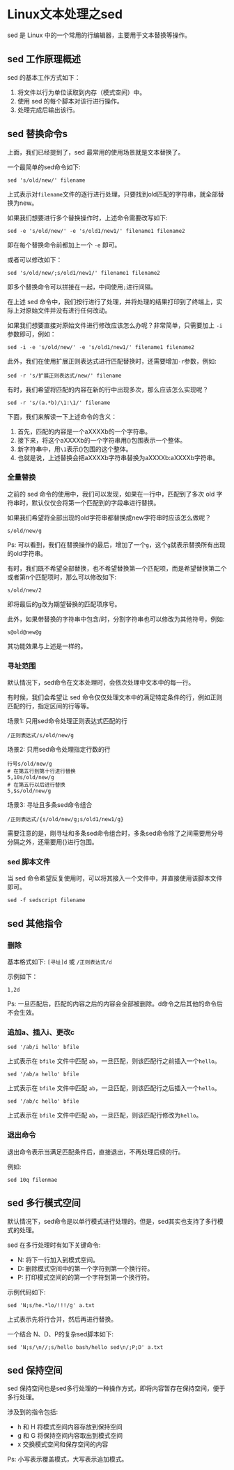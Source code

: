 # Linux文本处理之sed

sed 是 Linux 中的一个常用的行编辑器，主要用于文本替换等操作。

## sed 工作原理概述

sed 的基本工作方式如下：

1. 将文件以行为单位读取到内存（模式空间）中。
2. 使用 sed 的每个脚本对该行进行操作。
3. 处理完成后输出该行。


## sed 替换命令s

上面，我们已经提到了，sed 最常用的使用场景就是文本替换了。

一个最简单的sed命令如下:

```shell
sed 's/old/new/' filename
```

上式表示对`filename`文件的逐行进行处理，只要找到old匹配的字符串，就全部替换为new。

如果我们想要进行多个替换操作时，上述命令需要改写如下:

```shell
sed -e 's/old/new/' -e 's/old1/new1/' filename1 filename2
```

即在每个替换命令前都加上一个 `-e` 即可。

或者可以修改如下：

```shell
sed 's/old/new/;s/old1/new1/' filename1 filename2
```

即多个替换命令可以拼接在一起，中间使用`;`进行间隔。

在上述 sed 命令中，我们按行进行了处理，并将处理的结果打印到了终端上，实际上对原始文件并没有进行任何改动。

如果我们想要直接对原始文件进行修改应该怎么办呢？非常简单，只需要加上 `-i` 参数即可，例如：

```shell
sed -i -e 's/old/new/' -e 's/old1/new1/' filename1 filename2
```

此外，我们在使用扩展正则表达式进行匹配替换时，还需要增加`-r`参数，例如:

```shell
sed -r 's/扩展正则表达式/new/' filename
```

有时，我们希望将匹配的内容在新的行中出现多次，那么应该怎么实现呢？

```shell
sed -r 's/(a.*b)/\1:\1/' filename
```

下面，我们来解读一下上述命令的含义：

1. 首先，匹配的内容是一个aXXXXb的一个字符串。
2. 接下来，将这个aXXXXb的一个字符串用()包围表示一个整体。
3. 新字符串中，用`\1`表示()包围的这个整体。
4. 也就是说，上述替换会把aXXXXb字符串替换为aXXXXb:aXXXXb字符串。


### 全量替换

之前的 sed 命令的使用中，我们可以发现，如果在一行中，匹配到了多次 old 字符串时，默认仅仅会将第一个匹配到的字段串进行替换。

如果我们希望将全部出现的old字符串都替换成new字符串时应该怎么做呢？

```shell
s/old/new/g
```

Ps: 可以看到，我们在替换操作的最后，增加了一个`g`，这个`g`就表示替换所有出现的old字符串。

有时，我们既不希望全部替换，也不希望替换第一个匹配项，而是希望替换第二个或者第n个匹配项时，那么可以修改如下:

```shell
s/old/new/2
```

即将最后的g改为期望替换的匹配项序号。

此外，如果带替换的字符串中包含/时，分割字符串也可以修改为其他符号，例如:

```shell
s@old@new@g
```

其功能效果与上述是一样的。

### 寻址范围

默认情况下，sed命令在文本处理时，会依次处理中文本中的每一行。

有时候，我们会希望让 sed 命令仅仅处理文本中的满足特定条件的行，例如正则匹配的行，指定区间的行等等。

场景1: 只用sed命令处理正则表达式匹配的行

```shell
/正则表达式/s/old/new/g
```

场景2: 只用sed命令处理指定行数的行

```shell
行号s/old/new/g
# 在第五行到第十行进行替换
5,10s/old/new/g
# 在第五行以后进行替换
5,$s/old/new/g
```

场景3: 寻址且多条sed命令组合

```shell
/正则表达式/{s/old/new/g;s/old1/new1/g}
```

需要注意的是，刚寻址和多条sed命令组合时，多条sed命令除了之间需要用分号分隔之外，还需要用{}进行包围。

### sed 脚本文件

当 sed 命令希望反复使用时，可以将其接入一个文件中，并直接使用该脚本文件即可。

```shell
sed -f sedscript filename
```

## sed 其他指令

### 删除

基本格式如下: `[寻址]d` 或 `/正则表达式/d`

示例如下：

```shell
1,2d
```

Ps: 一旦匹配后，匹配的内容之后的内容会全部被删除。d命令之后其他的命令后不会生效。

### 追加a、插入i、更改c

```shell
sed '/ab/i hello' bfile
```

上式表示在 `bfile` 文件中匹配 `ab`，一旦匹配，则该匹配行之前插入一个`hello`。

```shell
sed '/ab/a hello' bfile
```

上式表示在 `bfile` 文件中匹配 `ab`，一旦匹配，则该匹配行之后插入一个`hello`。

```shell
sed '/ab/c hello' bfile
```

上式表示在 `bfile` 文件中匹配 `ab`，一旦匹配，则该匹配行修改为`hello`。


### 退出命令

退出命令表示当满足匹配条件后，直接退出，不再处理后续的行。

例如:

```shell
sed 10q filenmae
```

## sed 多行模式空间

默认情况下，sed命令是以单行模式进行处理的。但是，sed其实也支持了多行模式的处理。

sed 在多行处理时有如下关键命令:

 - N: 将下一行加入到模式空间。
 - D: 删除模式空间中的第一个字符到第一个换行符。
 - P: 打印模式空间的的第一个字符到第一个换行符。


示例代码如下:

```shell
sed 'N;s/he.*lo/!!!/g' a.txt
```

上式表示先将行合并，然后再进行替换。

一个结合 N、D、P的复杂sed脚本如下:

```shell
sed 'N;s/\n//;s/hello bash/hello sed\n/;P;D' a.txt
```


## sed 保持空间

sed 保持空间也是sed多行处理的一种操作方式，即将内容暂存在保持空间，便于多行处理。

涉及到的指令包括:

 - h 和 H 将模式空间内容存放到保持空间
 - g 和 G 将保持空间内容取出到模式空间
 - x 交换模式空间和保存空间的内容

Ps: 小写表示覆盖模式，大写表示追加模式。
